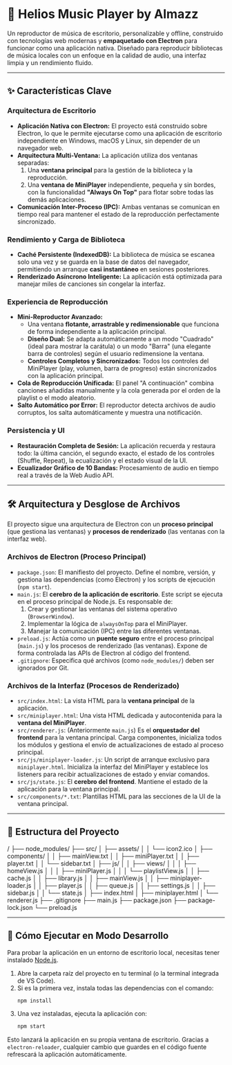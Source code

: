 # 🎵 Helios Music Player by Almazz

Un reproductor de música de escritorio, personalizable y offline, construido con tecnologías web modernas y **empaquetado con Electron** para funcionar como una aplicación nativa. Diseñado para reproducir bibliotecas de música locales con un enfoque en la calidad de audio, una interfaz limpia y un rendimiento fluido.

---

## ✨ Características Clave

### Arquitectura de Escritorio
* **Aplicación Nativa con Electron:** El proyecto está construido sobre Electron, lo que le permite ejecutarse como una aplicación de escritorio independiente en Windows, macOS y Linux, sin depender de un navegador web.
* **Arquitectura Multi-Ventana:** La aplicación utiliza dos ventanas separadas:
    1.  Una **ventana principal** para la gestión de la biblioteca y la reproducción.
    2.  Una **ventana de MiniPlayer** independiente, pequeña y sin bordes, con la funcionalidad **"Always On Top"** para flotar sobre todas las demás aplicaciones.
* **Comunicación Inter-Proceso (IPC):** Ambas ventanas se comunican en tiempo real para mantener el estado de la reproducción perfectamente sincronizado.

### Rendimiento y Carga de Biblioteca
* **Caché Persistente (IndexedDB):** La biblioteca de música se escanea solo una vez y se guarda en la base de datos del navegador, permitiendo un arranque **casi instantáneo** en sesiones posteriores.
* **Renderizado Asíncrono Inteligente:** La aplicación está optimizada para manejar miles de canciones sin congelar la interfaz.

### Experiencia de Reproducción
* **Mini-Reproductor Avanzado:**
    * Una ventana **flotante, arrastrable y redimensionable** que funciona de forma independiente a la aplicación principal.
    * **Diseño Dual:** Se adapta automáticamente a un modo "Cuadrado" (ideal para mostrar la carátula) o un modo "Barra" (una elegante barra de controles) según el usuario redimensione la ventana.
    * **Controles Completos y Sincronizados:** Todos los controles del MiniPlayer (play, volumen, barra de progreso) están sincronizados con la aplicación principal.
* **Cola de Reproducción Unificada:** El panel "A continuación" combina canciones añadidas manualmente y la cola generada por el orden de la playlist o el modo aleatorio.
* **Salto Automático por Error:** El reproductor detecta archivos de audio corruptos, los salta automáticamente y muestra una notificación.

### Persistencia y UI
* **Restauración Completa de Sesión:** La aplicación recuerda y restaura todo: la última canción, el segundo exacto, el estado de los controles (Shuffle, Repeat), la ecualización y el estado visual de la UI.
* **Ecualizador Gráfico de 10 Bandas:** Procesamiento de audio en tiempo real a través de la Web Audio API.

---

## 🛠️ Arquitectura y Desglose de Archivos

El proyecto sigue una arquitectura de Electron con un **proceso principal** (que gestiona las ventanas) y **procesos de renderizado** (las ventanas con la interfaz web).

### Archivos de Electron (Proceso Principal)
* `package.json`: El manifiesto del proyecto. Define el nombre, versión, y gestiona las dependencias (como Electron) y los scripts de ejecución (`npm start`).
* `main.js`: El **cerebro de la aplicación de escritorio**. Este script se ejecuta en el proceso principal de Node.js. Es responsable de:
    1.  Crear y gestionar las ventanas del sistema operativo (`BrowserWindow`).
    2.  Implementar la lógica de `alwaysOnTop` para el MiniPlayer.
    3.  Manejar la comunicación (IPC) entre las diferentes ventanas.
* `preload.js`: Actúa como un **puente seguro** entre el proceso principal (`main.js`) y los procesos de renderizado (las ventanas). Expone de forma controlada las APIs de Electron al código del frontend.
* `.gitignore`: Especifica qué archivos (como `node_modules/`) deben ser ignorados por Git.

### Archivos de la Interfaz (Procesos de Renderizado)
* `src/index.html`: La vista HTML para la **ventana principal** de la aplicación.
* `src/miniplayer.html`: Una vista HTML dedicada y autocontenida para la **ventana del MiniPlayer**.
* `src/renderer.js`: (Anteriormente `main.js`) Es el **orquestador del frontend** para la ventana principal. Carga componentes, inicializa todos los módulos y gestiona el envío de actualizaciones de estado al proceso principal.
* `src/js/miniplayer-loader.js`: Un script de arranque exclusivo para `miniplayer.html`. Inicializa la interfaz del MiniPlayer y establece los listeners para recibir actualizaciones de estado y enviar comandos.
* `src/js/state.js`: El **cerebro del frontend**. Mantiene el estado de la aplicación para la ventana principal.
* `src/components/*.txt`: Plantillas HTML para las secciones de la UI de la ventana principal.

---

## 📁 Estructura del Proyecto
/
├── node_modules/
├── src/
│   ├── assets/
│   │   └── icon2.ico
│   ├── components/
│   │   ├── mainView.txt
│   │   ├── miniPlayer.txt
│   │   ├── player.txt
│   │   └── sidebar.txt
│   ├── js/
│   │   ├── views/
│   │   │   ├── homeView.js
│   │   │   ├── miniPlayer.js
│   │   │   └── playlistView.js
│   │   ├── cache.js
│   │   ├── library.js
│   │   ├── mainView.js
│   │   ├── miniplayer-loader.js
│   │   ├── player.js
│   │   ├── queue.js
│   │   ├── settings.js
│   │   ├── sidebar.js
│   │   └── state.js
│   ├── index.html
│   ├── miniplayer.html
│   └── renderer.js
├── .gitignore
├── main.js
├── package.json
├── package-lock.json
└── preload.js

---

## 🚀 Cómo Ejecutar en Modo Desarrollo

Para probar la aplicación en un entorno de escritorio local, necesitas tener instalado [Node.js](https://nodejs.org/).

1.  Abre la carpeta raíz del proyecto en tu terminal (o la terminal integrada de VS Code).
2.  Si es la primera vez, instala todas las dependencias con el comando:
    ```bash
    npm install
    ```
3.  Una vez instaladas, ejecuta la aplicación con:
    ```bash
    npm start
    ```

Esto lanzará la aplicación en su propia ventana de escritorio. Gracias a `electron-reloader`, cualquier cambio que guardes en el código fuente refrescará la aplicación automáticamente.
